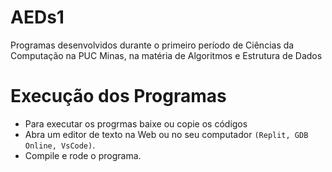 # AEDs1
Programas desenvolvidos durante o primeiro período de Ciências da Computação na PUC Minas, na matéria de Algoritmos e Estrutura de Dados

# Execução dos Programas
- Para executar os progrmas baixe ou copie os códigos
- Abra um editor de texto na Web ou no seu computador `(Replit, GDB Online, VsCode)`.
- Compile e rode o programa.
